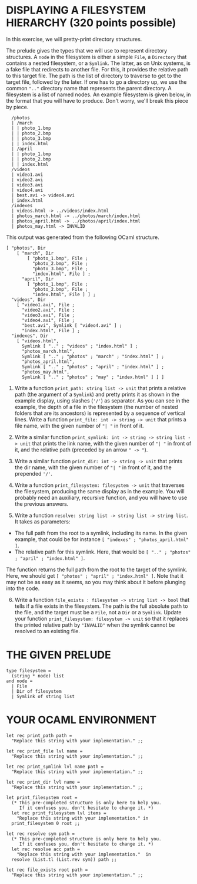 # DISPLAYING A FILESYSTEM HIERARCHY  (320 points possible)
In this exercise, we will pretty-print directory structures.

The prelude gives the types that we will use to represent directory structures. A `node` in the filesystem is either a simple `File`, a `Directory` that contains a nested filesystem, or a `Symlink`.
The latter, as on Unix systems, is a fake file that redirects to another file. For this, it provides the relative path to this target file. The path is the list of directory to traverse to get to the target file, followed by the later. If one has to go a directory up, we use the common `".."` directory name that represents the parent directory.
A filesystem is a list of named nodes. An example filesystem is given below, in the format that you will have to produce. Don't worry, we'll break this piece by piece.

```
  /photos
  | /march
  | | photo_1.bmp
  | | photo_2.bmp
  | | photo_3.bmp
  | | index.html
  | /april
  | | photo_1.bmp
  | | photo_2.bmp
  | | index.html
  /videos
  | video1.avi
  | video2.avi
  | video3.avi
  | video4.avi
  | best.avi -> video4.avi
  | index.html
  /indexes
  | videos.html -> ../videos/index.html
  | photos_march.html -> ../photos/march/index.html
  | photos_april.html -> ../photos/april/index.html
  | photos_may.html -> INVALID
```
This output was generated from the following OCaml structure.

```
[ "photos", Dir
    [ "march", Dir
        [ "photo_1.bmp", File ;
          "photo_2.bmp", File ;
          "photo_3.bmp", File ;
          "index.html", File ] ;
      "april", Dir
        [ "photo_1.bmp", File ;
          "photo_2.bmp", File ;
          "index.html", File ] ] ;
  "videos", Dir
    [ "video1.avi", File ;
      "video2.avi", File ;
      "video3.avi", File ;
      "video4.avi", File ;
      "best.avi", Symlink [ "video4.avi" ] ;
      "index.html", File ] ;
  "indexes", Dir
    [ "videos.html",
      Symlink [ ".." ; "videos" ; "index.html" ] ;
      "photos_march.html",
      Symlink [ ".." ; "photos" ; "march" ; "index.html" ] ;
      "photos_april.html",
      Symlink [ ".." ; "photos" ; "april" ; "index.html" ] ;
      "photos_may.html",
      Symlink [ ".." ; "photos" ; "may" ; "index.html" ] ] ]
```

1. Write a function `print_path: string list -> unit` that prints a relative path (the argument of a `Symlink`) and pretty prints it as shown in the example display, using slashes (`'/'`) as separator.
As you can see in the example, the depth of a file in the filesystem (the number of nested folders that are its ancestors) is represented by a sequence of vertical lines. Write a function `print_file: int -> string -> unit` that prints a file name, with the given number of `"| "` in front of it.

2. Write a similar function `print_symlink: int -> string -> string list -> unit` that prints the link name, with the given number of `"| "` in front of it, and the relative path (preceded by an arrow `" -> "`).

3. Write a similar function `print_dir: int -> string -> unit` that prints the dir name, with the given number of `"| "` in front of it, and the prepended `'/'`.

4. Write a function `print_filesystem: filesystem -> unit` that traverses the filesystem, producing the same display as in the example. You will probably need an auxiliary, recursive function, and you will have to use the previous answers.

5. Write a function `resolve: string list -> string list -> string list`. It takes as parameters:
  * The full path from the root to a symlink, including its name. In the given example, that could be for instance `[ "indexes" ; "photos_april.html" ]`.
  * The relative path for this symlink. Here, that would be `[ ".." ; "photos" ; "april" ; "index.html" ]`.

The function returns the full path from the root to the target of the symlink. Here, we should get `[ "photos" ; "april" ; "index.html" ]`. Note that it may not be as easy as it seems, so you may think about it before plunging into the code.

6. Write a function `file_exists : filesystem -> string list -> bool` that tells if a file exists in the filesystem. The path is the full absolute path to the file, and the target must be a `File`, not a `Dir` or a `Symlink`.
Update your function `print_filesystem: filesystem -> unit` so that it replaces the printed relative path by `"INVALID"` when the symlink cannot be resolved to an existing file.


# THE GIVEN PRELUDE
```
type filesystem =
  (string * node) list
and node =
  | File
  | Dir of filesystem
  | Symlink of string list
```

# YOUR OCAML ENVIRONMENT
```
let rec print_path path =
  "Replace this string with your implementation." ;;

let rec print_file lvl name =
  "Replace this string with your implementation." ;;

let rec print_symlink lvl name path =
  "Replace this string with your implementation." ;;

let rec print_dir lvl name =
  "Replace this string with your implementation." ;;

let print_filesystem root =
  (* This pre-completed structure is only here to help you.
     If it confuses you, don't hesitate to change it. *)
  let rec print_filesystem lvl items =
    "Replace this string with your implementation." in
  print_filesystem 0 root ;;

let rec resolve sym path =
  (* This pre-completed structure is only here to help you.
     If it confuses you, don't hesitate to change it. *)
  let rec resolve acc path =
    "Replace this string with your implementation."  in
  resolve (List.tl (List.rev sym)) path ;;

let rec file_exists root path =
  "Replace this string with your implementation." ;;
```
